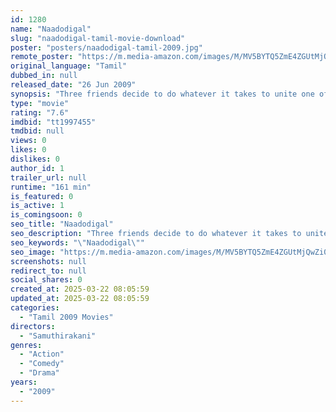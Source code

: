 ```yaml
---
id: 1280
name: "Naadodigal"
slug: "naadodigal-tamil-movie-download"
poster: "posters/naadodigal-tamil-2009.jpg"
remote_poster: "https://m.media-amazon.com/images/M/MV5BYTQ5ZmE4ZGUtMjQwZi00NzRhLWJmNDAtY2E3MjQ2NjBiZmM4XkEyXkFqcGdeQXVyMTEzNzg0Mjkx._V1_SX300.jpg"
original_language: "Tamil"
dubbed_in: null
released_date: "26 Jun 2009"
synopsis: "Three friends decide to do whatever it takes to unite one of their old friends with the girl he is in love with which gradually takes a turn for the worst, but strengthening their bond with each other nonetheless."
type: "movie"
rating: "7.6"
imdbid: "tt1997455"
tmdbid: null
views: 0
likes: 0
dislikes: 0
author_id: 1
trailer_url: null
runtime: "161 min"
is_featured: 0
is_active: 1
is_comingsoon: 0
seo_title: "Naadodigal"
seo_description: "Three friends decide to do whatever it takes to unite one of their old friends with the girl he is in love with which gradually takes a turn for the worst, but strengthening their bond with each other nonetheless."
seo_keywords: "\"Naadodigal\""
seo_image: "https://m.media-amazon.com/images/M/MV5BYTQ5ZmE4ZGUtMjQwZi00NzRhLWJmNDAtY2E3MjQ2NjBiZmM4XkEyXkFqcGdeQXVyMTEzNzg0Mjkx._V1_SX300.jpg"
screenshots: null
redirect_to: null
social_shares: 0
created_at: 2025-03-22 08:05:59
updated_at: 2025-03-22 08:05:59
categories:
  - "Tamil 2009 Movies"
directors:
  - "Samuthirakani"
genres:
  - "Action"
  - "Comedy"
  - "Drama"
years:
  - "2009"
---
```

